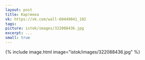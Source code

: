 ```yaml
---
layout: post
title: Картинка
vk: https://vk.com/wall-60449041_102
tags: 
picture: istok/images/322088436.jpg
excerpt: ...
small: true
---
```

{% include image.html image="istok/images/322088436.jpg" %}